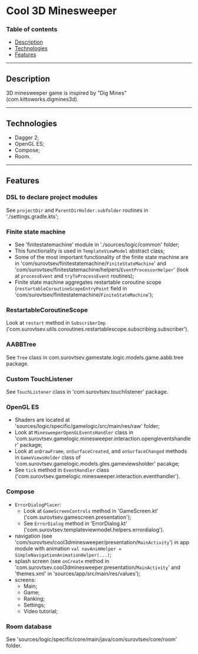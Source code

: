 # Cool 3D Minesweeper

### Table of contents
- [Description](#description)
- [Technologies](#technologies)
- [Features](#features)

----

## Description
3D minesweeper game is inspired by "Dig Mines" (com.kittoworks.digmines3d).

----

## Technologies
- Dagger 2;
- OpenGL ES;
- Compose;
- Room.

----

## Features

### DSL to declare project modules
See `projectDir` and `ParentDirHolder.subfolder` routines in './settings.gradle.kts';

### Finite state machine
- See 'finitestatemachine' module in './sources/logic/common' folder;
- This functionality is used in `TemplateViewModel` abstract class;
- Some of the most important functionality of the finite state machine are in 'com/surovtsev/finitestatemachine/`FiniteStateMachine`' and 'com/surovtsev/finitestatemachine/helpers/`EventProcessorHelper`' (look at `processEvent` and `tryToProcessEvent` routines);
- Finite state machine aggregates restartable coroutine scope (`restartableCoroutineScopeEntryPoint` field in 'com/surovtsev/finitestatemachine/`FiniteStateMachine`');

### RestartableCoroutineScope
Look at `restart` method in `SubscriberImp` ('com.surovtsev.utils.coroutines.restartablescope.subscribing.subscriber').

### AABBTree
See `Tree` class in com.surovtsev.gamestate.logic.models.game.aabb.tree package.

### Custom TouchListener
See `TouchListener` class in 'com.surovtsev.touchlistener' package.

### OpenGL ES
- Shaders are located at 'sources/logic/specific/gamelogic/src/main/res/raw' folder;
- Look at `MinesweeperOpenGLEventsHandler` class in 'com.surovtsev.gamelogic.minesweeper.interaction.opengleventshandler' package;
- Look at `onDrawFrame`, `onSurfaceCreated`, and `onSurfaceChanged` methods in `GameViewsHolder` class of 'com.surovtsev.gamelogic.models.gles.gameviewsholder' pacakge;
- See `tick` method in `EventHandler` class ('com.surovtsev.gamelogic.minesweeper.interaction.eventhandler').

### Compose
- `ErrorDialogPlacer`:
    - Look at `GameScreenControls` method in 'GameScreen.kt' ('com.surovtsev.gamescreen.presentation');
    - See `ErrorDialog` method in 'ErrorDialog.kt' ('com.surovtsev.templateviewmodel.helpers.errordialog').
- navigation (see 'com/surovtsev/cool3dminesweeper/presentation/`MainActivity`') in app module with animation `val navAnimHelper = SimpleNavigationAnimationHelper(...)`;
- splash screen (see `onCreate` method in 'com.surovtsev.cool3dminesweeper.presentation/`MainActivity`' and 'themes.xml' in 'sources/app/src/main/res/values');
- screens:
    - Main;
    - Game;
    - Ranking;
    - Settings;
    - Video tutorial;

### Room database
See 'sources/logic/specific/core/main/java/com/surovtsev/core/room' folder.
